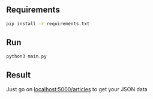 ## Requirements

```bash
pip install -r requirements.txt
```

## Run

```bash
python3 main.py
```

## Result

Just go on [localhost:5000/articles]() to get your JSON data